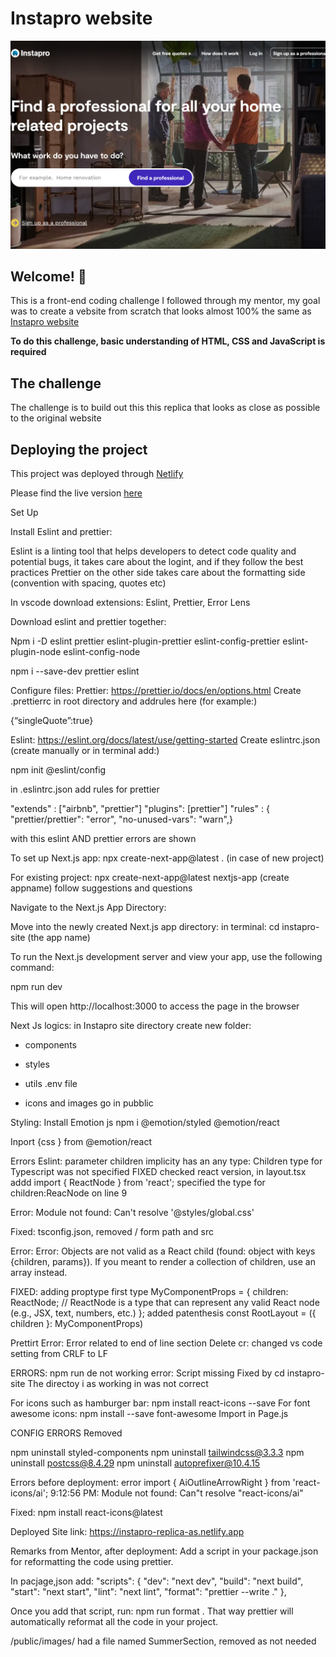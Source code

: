 # Instapro website

![Instapro ](/images/instapro-preview.PNG)

## Welcome! 👋

This is a front-end coding challenge I followed through my mentor, my goal was to create a vebsite from scratch that looks almost 100% the same as [Instapro website](https://www.instapro.it/)

**To do this challenge, basic understanding of HTML, CSS and JavaScript is required**

## The challenge

The challenge is to build out this this replica that looks as close as possible to the original website

## Deploying the project

This project was deployed through [Netlify](https://www.netlify.com/)

Please find the live version [here](as-instapro-replica.netlify.app)

Set Up

Install Eslint and prettier:

Eslint is a linting tool that helps developers to detect code quality and potential bugs, it takes care about the logint, and if they follow the best practices
Prettier on the other side takes care about the formatting side (convention with spacing, quotes etc)

In vscode download extensions:
Eslint, Prettier, Error Lens

Download eslint and prettier together:

Npm i -D eslint prettier eslint-plugin-prettier eslint-config-prettier eslint-plugin-node eslint-config-node

npm i --save-dev prettier eslint

Configure files:
Prettier: https://prettier.io/docs/en/options.html
Create .prettierrc in root directory and addrules here (for example:)

{“singleQuote”:true}

Eslint: https://eslint.org/docs/latest/use/getting-started
Create eslintrc.json (create manually or in terminal add:)

npm init @eslint/config

in .eslintrc.json add rules for prettier

"extends" : ["airbnb", "prettier"]
"plugins": [prettier"]
"rules" : {
"prettier/prettier": "error",
"no-unused-vars": "warn",}

with this eslint AND prettier errors are shown

To set up Next.js app:
npx create-next-app@latest . (in case of new project)

For existing project:
npx create-next-app@latest nextjs-app (create appname)
follow suggestions and questions

Navigate to the Next.js App Directory:

Move into the newly created Next.js app directory:
in terminal: cd instapro-site (the app name)

To run the Next.js development server and view your app, use the following command:

npm run dev

This will open http://localhost:3000 to access the page in the browser

Next Js logics:
in Instapro site directory create new folder:

- components
- styles
- utils
  .env file

- icons and images go in pubblic

Styling:
Install Emotion js
npm i @emotion/styled @emotion/react

Inport {css } from @emotion/react

Errors
Eslint: parameter children implicity has an any type:
Children type for Typescript was not specified
FIXED
checked react version,
in layout.tsx addd import { ReactNode } from 'react';
specified the type for children:ReacNode on line 9

Error: Module not found: Can't resolve '@styles/global.css'

Fixed:
tsconfig.json, removed / form path and src

Error: Error: Objects are not valid as a React child (found: object with keys {children, params}). If you meant to render a collection of children, use an array instead.

FIXED:
adding proptype first
type MyComponentProps = {
children: ReactNode; // ReactNode is a type that can represent any valid React node (e.g., JSX, text, numbers, etc.)
};
added patenthesis
const RootLayout = ({ children }: MyComponentProps)

Prettirt Error: Error related to end of line section
Delete cr: changed vs code setting from CRLF to LF

ERRORS:
npm run de not working error: Script missing
Fixed by cd instapro-site
The directoy i as working in was not correct

For icons such as hamburger bar: npm install react-icons --save
For font awesome icons: npm install --save font-awesome
Import in Page.js

CONFIG ERRORS
Removed

npm uninstall styled-components
npm uninstall tailwindcss@3.3.3
npm uninstall postcss@8.4.29
npm uninstall autoprefixer@10.4.15

Errors before deployment:
error import { AiOutlineArrowRight } from 'react-icons/ai';
9:12:56 PM: Module not found: Can"t resolve "react-icons/ai"

Fixed: npm install react-icons@latest

Deployed Site link:
https://instapro-replica-as.netlify.app

Remarks from Mentor, after deployment:
Add a script in your package.json for reformatting the code using prettier.

In pacjage,json add:
"scripts": {
"dev": "next dev",
"build": "next build",
"start": "next start",
"lint": "next lint",
"format": "prettier --write ."
},

Once you add that script, run: npm run format . That way prettier will automatically reformat all the code in your project.

/public/images/ had a file named SummerSection, removed as not needed
